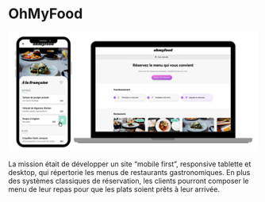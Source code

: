 # OhMyFood

<img alt="Site OhMyFood sur smartphone et desktop" src=ohmyfood_cover.png>

La mission était de développer un site “mobile first”, responsive tablette et desktop, qui répertorie les menus de restaurants gastronomiques. En plus des systèmes classiques de réservation, les clients pourront composer le menu de leur repas pour que les plats soient prêts à leur arrivée.